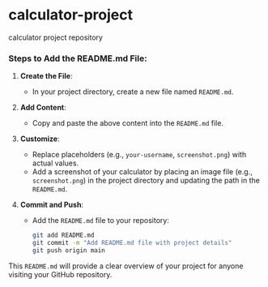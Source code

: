 # calculator-project
calculator project repository

### Steps to Add the README.md File:

1. **Create the File**:
   - In your project directory, create a new file named `README.md`.

2. **Add Content**:
   - Copy and paste the above content into the `README.md` file.

3. **Customize**:
   - Replace placeholders (e.g., `your-username`, `screenshot.png`) with actual values.
   - Add a screenshot of your calculator by placing an image file (e.g., `screenshot.png`) in the project directory and updating the path in the `README.md`.

4. **Commit and Push**:
   - Add the `README.md` file to your repository:
     ```bash
     git add README.md
     git commit -m "Add README.md file with project details"
     git push origin main
     ```

This `README.md` will provide a clear overview of your project for anyone visiting your GitHub repository.
